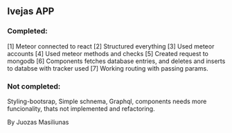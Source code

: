 ## Ivejas APP ##


### Completed: ###

[1] Meteor connected to react 
[2] Structured everything
[3] Used meteor accounts
[4] Used meteor methods and checks
[5] Created request to mongodb
[6] Components fetches database entries, and deletes and inserts to databse with tracker used
[7]  Working routing with passing params.

### Not completed: ###
Styling-bootsrap, Simple schnema, Graphql, components needs more funcionality, thats not implemented and refactoring.

By Juozas Masiliunas
